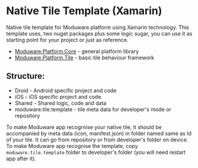 # Native Tile Template (Xamarin)
Native tile template for Moduware platform using Xamarin technology.
This template uses, two nuget packages plus some logic sugar, you can use it as starting point for your project or just as reference.
- [Moduware.Platform.Core](https://www.nuget.org/packages/Moduware.Platform.Core/) - general platform library
- [Moduware.Platform.Tile](https://www.nuget.org/packages/Moduware.Platform.Tile/) - basic tile behaviour framework

## Structure:

- Droid - Android specific project and code
- iOS - iOS specific project and code
- Shared - Shared logic, code and data
- moduware.tile.template - tile meta data for developer's mode or repository

To make Moduware app recogrnise your native tile, it should be accompanied by meta data (icon, manifest.json) in folder named same as Id of your tile. It can go from repository or from developer's folder on device. To make Moduware app recognise
the template, copy `moduware.tile.template` folder to developer's folder (you will need restart app after it).
